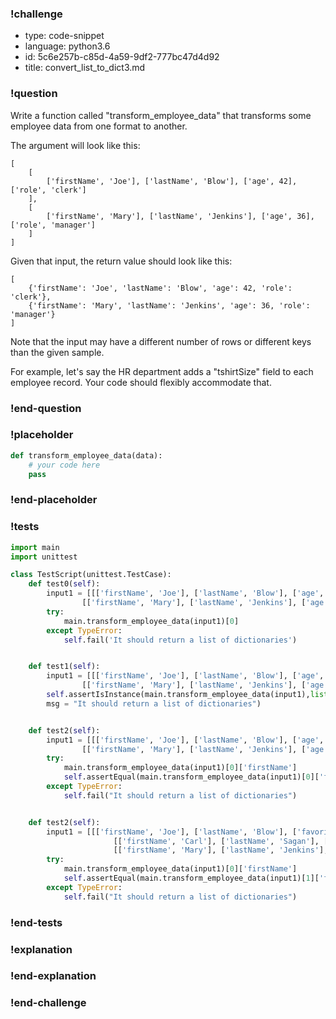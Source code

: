 ### !challenge

* type: code-snippet
* language: python3.6
* id: 5c6e257b-c85d-4a59-9df2-777bc47d4d92
* title: convert_list_to_dict3.md

### !question

Write a function called "transform_employee_data" that transforms some employee data from one format to another.

The argument will look like this:

```
[
    [
        ['firstName', 'Joe'], ['lastName', 'Blow'], ['age', 42], ['role', 'clerk']
    ],
    [
        ['firstName', 'Mary'], ['lastName', 'Jenkins'], ['age', 36], ['role', 'manager']
    ]
]
```

Given that input, the return value should look like this:

```
[
    {'firstName': 'Joe', 'lastName': 'Blow', 'age': 42, 'role': 'clerk'},
    {'firstName': 'Mary', 'lastName': 'Jenkins', 'age': 36, 'role': 'manager'}
]
```

Note that the input may have a different number of rows or different keys than the given sample.

For example, let's say the HR department adds a "tshirtSize" field to each employee record.
Your code should flexibly accommodate that.

### !end-question

### !placeholder

```python
def transform_employee_data(data):
    # your code here
    pass

```

### !end-placeholder

### !tests


```python
import main
import unittest

class TestScript(unittest.TestCase):
    def test0(self):
        input1 = [[['firstName', 'Joe'], ['lastName', 'Blow'], ['age', 42], ['role', 'clerk']],
                [['firstName', 'Mary'], ['lastName', 'Jenkins'], ['age', 36], ['role', 'manager']]]
        try:
            main.transform_employee_data(input1)[0]
        except TypeError:
            self.fail('It should return a list of dictionaries')


    def test1(self):
        input1 = [[['firstName', 'Joe'], ['lastName', 'Blow'], ['age', 42], ['role', 'clerk']],
                [['firstName', 'Mary'], ['lastName', 'Jenkins'], ['age', 36], ['role', 'manager']]]
        self.assertIsInstance(main.transform_employee_data(input1),list,
        msg = "It should return a list of dictionaries")


    def test2(self):
        input1 = [[['firstName', 'Joe'], ['lastName', 'Blow'], ['age', 42], ['role', 'clerk']],
                [['firstName', 'Mary'], ['lastName', 'Jenkins'], ['age', 36], ['role', 'manager']]]
        try:
            main.transform_employee_data(input1)[0]['firstName']
            self.assertEqual(main.transform_employee_data(input1)[0]['firstName'],'Joe', msg = "should properly assign key and value pairs")
        except TypeError:
            self.fail("It should return a list of dictionaries")


    def test2(self):
        input1 = [[['firstName', 'Joe'], ['lastName', 'Blow'], ['favoriteIceCream', 'chocolate'], ['role', 'clerk']],
                       [['firstName', 'Carl'], ['lastName', 'Sagan'], ['favoriteIceCream', 'starfruit'], ['role', 'seer']],
                       [['firstName', 'Mary'], ['lastName', 'Jenkins'], ['favoriteIceCream', 'vanilla'], ['role', 'manager']]]
        try:
            main.transform_employee_data(input1)[0]['firstName']
            self.assertEqual(main.transform_employee_data(input1)[1]['favoriteIceCream'],'starfruit', msg = "should properly assign key and value pairs")
        except TypeError:
            self.fail("It should return a list of dictionaries")

```

### !end-tests

### !explanation

### !end-explanation

### !end-challenge
